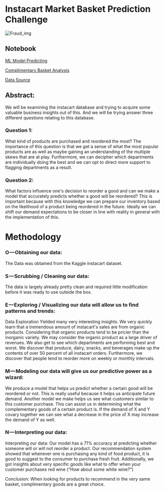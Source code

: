 # Instacart Market Basket Prediction Challenge
![Fraud_img](https://www.supermarketnews.com/sites/supermarketnews.com/files/styles/article_featured_standard/public/Instacart-Personal_Shopper-Bag.png?itok=LIpaSQ2n)

## Notebook
[ML Model Predicting](https://nbviewer.jupyter.org/github/ShinPete/instacart_basket_reorder_preds/blob/master/Instacart_Reorder_preds.ipynb)

[Complimentary Basket Analysis](https://nbviewer.jupyter.org/github/ShinPete/instacart_basket_reorder_preds/blob/master/Instacart_Reorder_preds.ipynb)

[Data Source](https://www.kaggle.com/c/instacart-market-basket-analysis/data)


## Abstract:
We will be examining the instacart database and trying to acquire some valuable business insights out of this. And we will be trying answer three different questions relating to this database.

### Question 1: 
What kind of products are purchased and reordered the most? The importance of this question is that we get a sense of what the most popular products are as well as maybe gaining an understanding of the multiple skews that are at play. Furthermore, we can decipher which departments are individually doing the best and we can opt to direct more support to flagging departments as a result.

### Question 2: 
What factors influence one's decision to reorder a good and can we make a model that accurately predicts whether a good will be reordered? This is important because with this knowledge we can prepare our inventory based on the likelihood of a product being reordered in the future. Ideally we can shift our demand expectations to be closer in line with reality in general with the implementation of this.

# Methodology 
### O — Obtaining our data:
The Data was obtained from the Kaggle instacart dataset.

### S — Scrubbing / Cleaning our data:
The data is largely already pretty clean and required little modification before it was ready to use outside the box.

### E — Exploring / Visualizing our data will allow us to find patterns and trends:
Data Exploration Yielded many very interesting insights. We very quickly learn that a tremendous amount of instacart's sales are from organic products. Considering that organic products tend to be pricier than the inorganic variety. We may consider the organic product as a large driver of revenues. We also get to see which departments are performing best and worst. We discover that produce, dairy, snacks, and beverages make up the contents of over 50 percent of all instacart orders. Furthermore, we discover that people tend to reorder more on weekly or monthly intervals.

### M — Modeling our data will give us our predictive power as a wizard:
We produce a model that helps us predict whether a certain good will be reordered or not. This is really useful because it helps us anticipate future demand. Another model we make helps us see what customers similar to this customer purchase. This can assist us in determining what the complementary goods of a certain product is. If the demand of X and Y covary together we can see what a decrease in the price of X may increase the demand of Y as well.

### N — Interpreting our data:
Interpreting our data: Our model has a 71% accuracy at predicting whether someone will or will not reorder a product. Our recommendation system showed that whenever one is purchasing any kind of food product, it is good to suggest to the consumer to purchase fresh fruit. Additionally, we got insights about very specific goods like what to offer when your customer purchases red wine (“How about some white wine?”)

Conclusion: When looking for products to recommend in the very same basket, complimentary goods are a great choice. 
